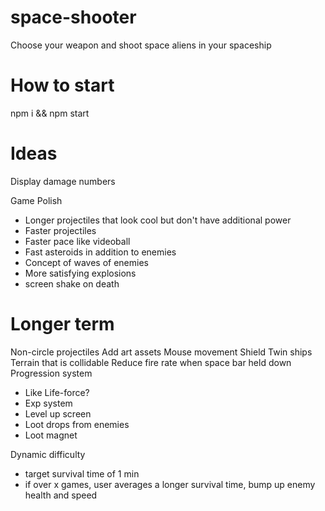 # space-shooter

Choose your weapon and shoot space aliens in your spaceship

# How to start

npm i && npm start

# Ideas

Display damage numbers

Game Polish

- Longer projectiles that look cool but don't have additional power
- Faster projectiles
- Faster pace like videoball
- Fast asteroids in addition to enemies
- Concept of waves of enemies
- More satisfying explosions
- screen shake on death

# Longer term

Non-circle projectiles
Add art assets
Mouse movement
Shield
Twin ships
Terrain that is collidable
Reduce fire rate when space bar held down
Progression system

- Like Life-force?
- Exp system
- Level up screen
- Loot drops from enemies
- Loot magnet

Dynamic difficulty

- target survival time of 1 min
- if over x games, user averages a longer survival time, bump up enemy health and speed
